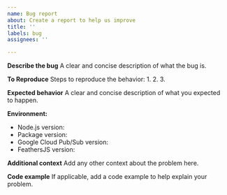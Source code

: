 ```yaml
---
name: Bug report
about: Create a report to help us improve
title: ''
labels: bug
assignees: ''

---
```


**Describe the bug**
A clear and concise description of what the bug is.

**To Reproduce**
Steps to reproduce the behavior:
1. 
2. 
3. 

**Expected behavior**
A clear and concise description of what you expected to happen.

**Environment:**
 - Node.js version:
 - Package version:
 - Google Cloud Pub/Sub version:
 - FeathersJS version:

**Additional context**
Add any other context about the problem here.

**Code example**
If applicable, add a code example to help explain your problem. 